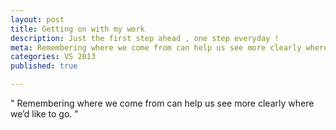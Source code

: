```yaml
---
layout: post
title: Getting on with my work
description: Just the first step ahead , one step everyday ! 
meta: Remembering where we come from can help us see more clearly where we’d like to go.
categories: VS 2013
published: true

---
```


<p>
" Remembering where we come from can help us see more clearly where we’d like to go. "